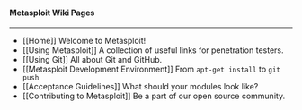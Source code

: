 #### Metasploit Wiki Pages
----
* [[Home]] Welcome to Metasploit!
* [[Using Metasploit]] A collection of useful links for penetration testers.
* [[Using Git]] All about Git and GitHub.
* [[Metasploit Development Environment]] From `apt-get install` to `git push`
* [[Acceptance Guidelines]] What should your modules look like?
* [[Contributing to Metasploit]] Be a part of our open source community.
